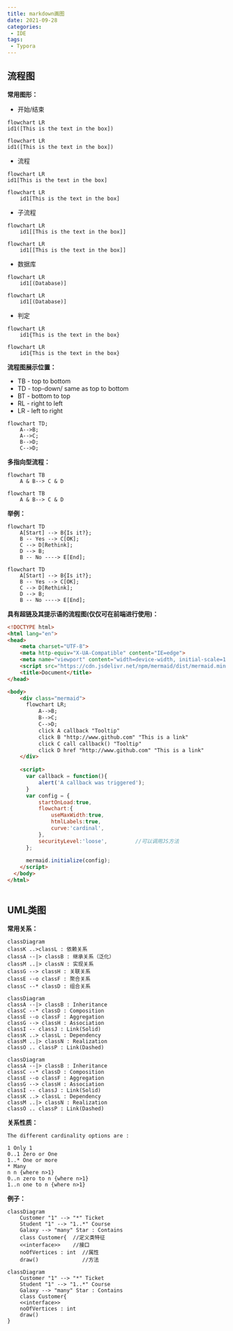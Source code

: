 ```yaml
---
title: markdown画图
date: 2021-09-28
categories:
 - IDE
tags:
 - Typora
---
```


## 流程图

**常用图形：**

* 开始/结束

```
flowchart LR 
id1([This is the text in the box])
```

```mermaid
flowchart LR 
id1([This is the text in the box])
```

* 流程

```
flowchart LR
id1[This is the text in the box]
```

```mermaid
flowchart LR
    id1[This is the text in the box]
```

* 子流程

```
flowchart LR
    id1[[This is the text in the box]]
```

```mermaid
flowchart LR
    id1[[This is the text in the box]]
```

* 数据库

```
flowchart LR
    id1[(Database)]

```

```mermaid
flowchart LR
    id1[(Database)]

```

* 判定

```
flowchart LR
    id1{This is the text in the box}
```

```mermaid
flowchart LR
    id1{This is the text in the box}
```

**流程图展示位置：**

- TB - top to bottom
- TD - top-down/ same as top to bottom
- BT - bottom to top
- RL - right to left
- LR - left to right

```mermaid
flowchart TD;
    A-->B;
    A-->C;
    B-->D;
    C-->D;
```

**多指向型流程：**

```
flowchart TB
    A & B--> C & D
```

```mermaid
flowchart TB
    A & B--> C & D
```

**举例：**

```
flowchart TD
    A[Start] --> B{Is it?};
    B -- Yes --> C[OK];
    C --> D[Rethink];
    D --> B;
    B -- No ----> E[End];
```

```mermaid
flowchart TD
    A[Start] --> B{Is it?};
    B -- Yes --> C[OK];
    C --> D[Rethink];
    D --> B;
    B -- No ----> E[End];
```

**具有超链及其提示语的流程图(仅仅可在前端进行使用)：**

```html
<!DOCTYPE html>
<html lang="en">
<head>
    <meta charset="UTF-8">
    <meta http-equiv="X-UA-Compatible" content="IE=edge">
    <meta name="viewport" content="width=device-width, initial-scale=1.0">
    <script src="https://cdn.jsdelivr.net/npm/mermaid/dist/mermaid.min.js"></script>
    <title>Document</title>
</head>

<body>
    <div class="mermaid">
      flowchart LR;
          A-->B;
          B-->C;
          C-->D;
          click A callback "Tooltip"                                   //双引号内部为提示语 href为跳转URL
          click B "http://www.github.com" "This is a link"
          click C call callback() "Tooltip"
          click D href "http://www.github.com" "This is a link"
    </div>
  
    <script>
      var callback = function(){
          alert('A callback was triggered');
      }
      var config = {
          startOnLoad:true,
          flowchart:{
              useMaxWidth:true,
              htmlLabels:true,
              curve:'cardinal',
          },
          securityLevel:'loose',         //可以调用JS方法
      };
  
      mermaid.initialize(config);
    </script>
  </body>
</html>
    
```





## UML类图

**常用关系：**

```mermaid
classDiagram
classK ..>classL : 依赖关系
classA --|> classB : 继承关系（泛化）
classM ..|> classN : 实现关系
classG --> classH : 关联关系
classE --o classF : 聚合关系
classC --* classD : 组合关系
```

```
classDiagram
classA --|> classB : Inheritance
classC --* classD : Composition
classE --o classF : Aggregation
classG --> classH : Association
classI -- classJ : Link(Solid)
classK ..> classL : Dependency
classM ..|> classN : Realization
classO .. classP : Link(Dashed)
```

```mermaid
classDiagram
classA --|> classB : Inheritance
classC --* classD : Composition
classE --o classF : Aggregation
classG --> classH : Association
classI -- classJ : Link(Solid)
classK ..> classL : Dependency
classM ..|> classN : Realization
classO .. classP : Link(Dashed)
```

**关系性质：**

```
The different cardinality options are :

1 Only 1
0..1 Zero or One
1..* One or more
* Many
n n {where n>1}
0..n zero to n {where n>1}
1..n one to n {where n>1}
```

**例子：**

```
classDiagram 
    Customer "1" --> "*" Ticket
    Student "1" --> "1..*" Course
    Galaxy --> "many" Star : Contains
    class Customer{  //定义类特征
    <<interface>>    //接口
    noOfVertices : int  //属性
    draw()  			//方法
```

```mermaid
classDiagram
    Customer "1" --> "*" Ticket
    Student "1" --> "1..*" Course
    Galaxy --> "many" Star : Contains
    class Customer{
    <<interface>>
    noOfVertices : int
    draw()
}
```

